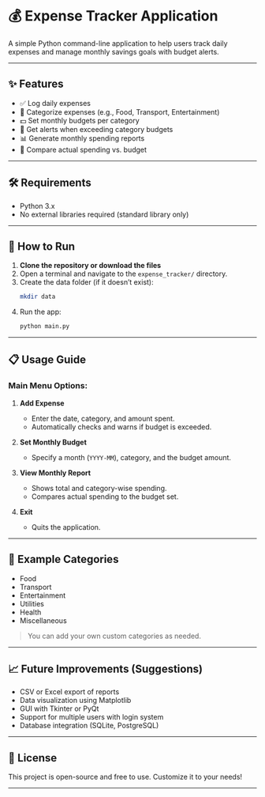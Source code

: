 # 💰 Expense Tracker Application

A simple Python command-line application to help users track daily expenses and manage monthly savings goals with budget alerts.

---

## ✨ Features

- ✅ Log daily expenses
- 📂 Categorize expenses (e.g., Food, Transport, Entertainment)
- 💵 Set monthly budgets per category
- 🚨 Get alerts when exceeding category budgets
- 📊 Generate monthly spending reports
- 🧾 Compare actual spending vs. budget

---

## 🛠 Requirements

- Python 3.x
- No external libraries required (standard library only)

---

## 🚀 How to Run

1. **Clone the repository or download the files**
2. Open a terminal and navigate to the `expense_tracker/` directory.
3. Create the data folder (if it doesn’t exist):
    ```bash
    mkdir data
    ```
4. Run the app:
    ```bash
    python main.py
    ```

---

## 📋 Usage Guide

### Main Menu Options:
1. **Add Expense**  
   - Enter the date, category, and amount spent.
   - Automatically checks and warns if budget is exceeded.

2. **Set Monthly Budget**  
   - Specify a month (`YYYY-MM`), category, and the budget amount.

3. **View Monthly Report**  
   - Shows total and category-wise spending.
   - Compares actual spending to the budget set.

4. **Exit**  
   - Quits the application.

---

## 🔧 Example Categories

- Food  
- Transport  
- Entertainment  
- Utilities  
- Health  
- Miscellaneous

> You can add your own custom categories as needed.

---

## 📈 Future Improvements (Suggestions)

- CSV or Excel export of reports  
- Data visualization using Matplotlib  
- GUI with Tkinter or PyQt  
- Support for multiple users with login system  
- Database integration (SQLite, PostgreSQL)

---

## 📝 License

This project is open-source and free to use. Customize it to your needs!

---
